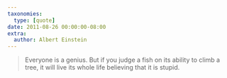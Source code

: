 ```yaml
---
taxonomies:
  type: [quote]
date: 2011-08-26 00:00:00-08:00
extra:
  author: Albert Einstein
---
```

> Everyone is a genius. But if you judge a fish on its ability to climb a tree, it will live its whole life believing that it is stupid.
